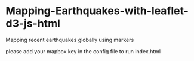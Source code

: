 # Mapping-Earthquakes-with-leaflet-d3-js-html
Mapping recent earthquakes globally using markers

please add your mapbox key in the config file to run index.html
